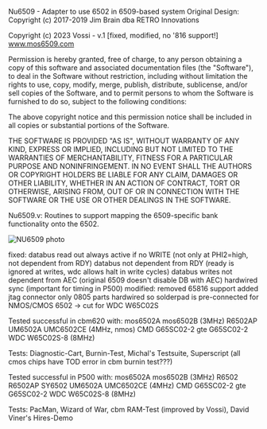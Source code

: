 Nu6509 - Adapter to use 6502 in 6509-based system
Original Design: Copyright (c) 2017-2019 Jim Brain dba RETRO Innovations

Copyright (c) 2023 Vossi - v.1
[fixed, modified, no '816 support!]
www.mos6509.com

Permission is hereby granted, free of charge, to any person obtaining a copy
of this software and associated documentation files (the "Software"), to deal
in the Software without restriction, including without limitation the rights
to use, copy, modify, merge, publish, distribute, sublicense, and/or sell
copies of the Software, and to permit persons to whom the Software is
furnished to do so, subject to the following conditions:

The above copyright notice and this permission notice shall be included in all
copies or substantial portions of the Software.

THE SOFTWARE IS PROVIDED "AS IS", WITHOUT WARRANTY OF ANY KIND, EXPRESS OR
IMPLIED, INCLUDING BUT NOT LIMITED TO THE WARRANTIES OF MERCHANTABILITY,
FITNESS FOR A PARTICULAR PURPOSE AND NONINFRINGEMENT. IN NO EVENT SHALL THE
AUTHORS OR COPYRIGHT HOLDERS BE LIABLE FOR ANY CLAIM, DAMAGES OR OTHER
LIABILITY, WHETHER IN AN ACTION OF CONTRACT, TORT OR OTHERWISE, ARISING FROM,
OUT OF OR IN CONNECTION WITH THE SOFTWARE OR THE USE OR OTHER DEALINGS IN THE
SOFTWARE.

Nu6509.v: Routines to support mapping the 6509-specific bank functionality onto the 6502.

![NU6509 photo](https://github.com/vossi1/nu6509/nu6509_vossi_v1.png)
    
fixed:
	databus read out always active if no WRITE (not only at PHI2=high, not dependent from RDY)
	databus not dependent from RDY (ready is ignored at writes, wdc allows halt in write cycles)
	databus writes not dependent from AEC (original 6509 doesn't disable DB with AEC)
	hardwired sync (important for timing in P500)
modified:
	removed 65816 support
	added jtag connector
	only 0805 parts
	hardwired so
	solderpad is pre-connected for NMOS/CMOS 6502 -> cut for WDC W65C02S

Tested successful in cbm620 with:
	mos6502A
	mos6502B (3MHz)
	R6502AP
	UM6502A
	UMC6502CE (4MHz, nmos)
	CMD G65SC02-2
	gte G65SC02-2
	WDC W65C02S-8 (8MHz)

Tests: Diagnostic-Cart, Burnin-Test, Michal's Testsuite, Superscript
	(all cmos chips have TOD error in cbm burnin test???)

Tested successful in P500 with:
	mos6502A
	mos6502B (3MHz)
	R6502
	R6502AP
	SY6502
	UM6502A
	UMC6502CE (4MHz)
	CMD G65SC02-2
	gte G65SC02-2
	WDC W65C02S-8 (8MHz)

Tests: PacMan, Wizard of War, cbm RAM-Test (improved by Vossi), David Viner's Hires-Demo 